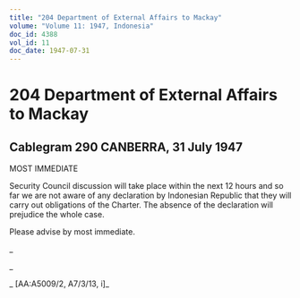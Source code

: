 ```yaml
---
title: "204 Department of External Affairs to Mackay"
volume: "Volume 11: 1947, Indonesia"
doc_id: 4388
vol_id: 11
doc_date: 1947-07-31
---
```


# 204 Department of External Affairs to Mackay

## Cablegram 290 CANBERRA, 31 July 1947

MOST IMMEDIATE

Security Council discussion will take place within the next 12 hours and so far we are not aware of any declaration by Indonesian Republic that they will carry out obligations of the Charter. The absence of the declaration will prejudice the whole case.

Please advise by most immediate.

_

_

_ [AA:A5009/2, A7/3/13, i]_
